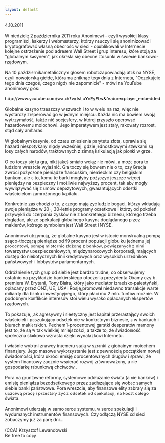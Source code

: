 ```yaml
---
layout: default
---
```

<!--83--><p style="margin: 0px 0px 18px; font-size: 18px; font-family: Helvetica;">
<div style="border-width: 0px; margin: 0px; padding: 0px;">4.10.2011<div style="border-width: 0px; margin: 0px; padding: 0px;"><br style="border-width: 0px; margin: 0px; padding: 0px;">W niedzielę 2 października 2011 roku Anonimowi - czyli wysokiej klasy programiści, hakerzy i webmasterzy, którzy nauczyli się anonimizować i kryptografować własną obecność w sieci - opublikowali w Internecie kolejne ostrzeżenie pod adresem Wall Street i grup interesu, które stoją za "globalnym kasynem", jak określa się obecne stosunki w świecie bankowo-rządowym.<div style="border-width: 0px; margin: 0px; padding: 0px;"><br style="border-width: 0px; margin: 0px; padding: 0px;"><div style="border-width: 0px; margin: 0px; padding: 0px;">Na 10 październikametalicznym głosem robotazapowiadają atak na NYSE, czyli nowojorską giełdę, która ma zniknąć tego dnia z Internetu, "Oczekujcie tego dnia czegoś, czego nigdy nie zapomnicie" - mówi na YouTube anonimowy głos:<div style="border-width: 0px; margin: 0px; padding: 0px;"><br style="border-width: 0px; margin: 0px; padding: 0px;"><div style="border-width: 0px; margin: 0px; padding: 0px;"><a href="http://www.youtube.com/watch?v=lsLuYnEyFLw&amp;feature=player_embedded" title="Komunikat Anonimowych" target="" style="border-width: 0px; margin: 0px; padding: 0px; color: black; text-decoration: none;">http://www.youtube.com/watch?v=lsLuYnEyFLw&amp;feature=player_embedded</a><br style="border-width: 0px; margin: 0px; padding: 0px;"><div style="border-width: 0px; margin: 0px; padding: 0px;"><br style="border-width: 0px; margin: 0px; padding: 0px;"><div style="border-width: 0px; margin: 0px; padding: 0px;">Globalne kasyno trzeszczy w szwach i to w wielu na raz, więc nie wystarczy zreperować go w jednym miejscu. Każda nić ma bowiem swoją wytrzymałość, także nić socjosfery, w której przyszło operować hazardowemu molochowi. Jego imperatywem jest stały, rakowaty rozrost, stąd cały ambaras.<div style="border-width: 0px; margin: 0px; padding: 0px;"><br style="border-width: 0px; margin: 0px; padding: 0px;"><div style="border-width: 0px; margin: 0px; padding: 0px;">W globalnym kasynie, od czasu zniesienia parytetu złota, uprawia się hazard niespotykany nigdy wcześniej, gdzie jednostkowymi stawkami są losy całych narodów, traktowanych z zimną kalkulacją jak pionki w grze.<div style="border-width: 0px; margin: 0px; padding: 0px;"><br style="border-width: 0px; margin: 0px; padding: 0px;"><div style="border-width: 0px; margin: 0px; padding: 0px;">O co toczy się ta gra, nikt jakoś śmiało wciąż nie mówi, a może pora to ludziom wreszcie wyjaśnić. Gra toczy się bowiem nie o to, czy Grecja zwróci pożyczone pieniądze francuskim, niemieckim czy belgijskim bankom, ale o to, komu te banki mogłyby pożyczyć jeszcze więcej pieniędzy na bezpieczny i możliwie najwyższy procent, tak aby mogły wywiązywać się z umów depozytowych, gwarantujących odsetki właścicielom zamrożonego kapitału.<div style="border-width: 0px; margin: 0px; padding: 0px;"><br style="border-width: 0px; margin: 0px; padding: 0px;"><div style="border-width: 0px; margin: 0px; padding: 0px;">Konkretnie zaś chodzi o to, z czego mają żyć ludzie bogaci, którzy wkładają swoje pieniądze w 20-, 30-letnie programy odsetkowe i którzy od pokoleń przywykli do czerpania zysków nie z konkretnego biznesu, którego trzeba doglądać, ale ze spekulacji globalnego kasyna doglądanego przez maklerów, którego symbolem jest Wall Street i NYSE.<div style="border-width: 0px; margin: 0px; padding: 0px;"><br style="border-width: 0px; margin: 0px; padding: 0px;"><div style="border-width: 0px; margin: 0px; padding: 0px;">Anonimowi utrzymują, że globalne kasyno jest w istocie monstrualną pompą ssąco-tłoczącą pieniądze od 99 procent populacji globu ku jednemu jej procentowi, pompą misternie złożoną z banków, powiązanych z nimi towarzystw ubezpieczeniowych, międzynarodowych korporacji, mających dostęp do niebotycznych linii kredytowych oraz wysokich urzędników państwowych i lobbystów parlamentarnych.<div style="border-width: 0px; margin: 0px; padding: 0px;"><br style="border-width: 0px; margin: 0px; padding: 0px;"><div style="border-width: 0px; margin: 0px; padding: 0px;">Odróżnienie tych grup od siebie jest bardzo trudne, co obserwujemy ostatnio na przykładzie bankierskiego otoczenia prezydenta Obamy czy b. premiera W. Brytanii, Tony Blaira, który jako mediator izraelsko-palestyński, opłacany przez ONZ, UE, USA i Rosję,promował niedawno transakcje warte miliardy dla banku inwestycyjnego, który płaci mu 2 mln. funtów rocznie. W podobnym konflikcie interesów stoi wielu wysoko opłacanych ekspertów rządowych.<div style="border-width: 0px; margin: 0px; padding: 0px;"><br style="border-width: 0px; margin: 0px; padding: 0px;"><div style="border-width: 0px; margin: 0px; padding: 0px;">To pokazuje, jak agresywny i nieetyczny jest kapitał przerastający swoich właścicieli i poszukujący odsetek nie w konkretnym biznesie, a w bankach i biurach maklerskich. Pechem 1-procentowej garstki desperatów mamony jest to, że są w tak wielkiej mniejszości, a także to, że świadomość społeczna skokowo wzrasta dzięki wynalazkowi Internetu.<div style="border-width: 0px; margin: 0px; padding: 0px;"><br style="border-width: 0px; margin: 0px; padding: 0px;"><div style="border-width: 0px; margin: 0px; padding: 0px;">I właśnie wybitni znawcy Internetu stają w szranki z globalnym molochem finansjery. Jego masowe wykorzystanie jest z pewnością początkiem nowej świadomości, która ukróci emisję oprocentowanych długów i sprawi, że system finansowy zacznie wspierać rozwój zrównoważony, a nie gospodarkę rabunkową chciwców..<div style="border-width: 0px; margin: 0px; padding: 0px;"><br style="border-width: 0px; margin: 0px; padding: 0px;"><div style="border-width: 0px; margin: 0px; padding: 0px;">Pora na gruntowne reformy, systemowe oddłużanie świata (a nie banków) i emisję pieniądza bezodsetkowego przez zadłużające się wobec samych siebie banki państwowe. Pora wreszcie, aby finansowe elity zabrały się za uczciwą pracę i przestały żyć z odsetek od spekulacji, na koszt całego świata.<div style="border-width: 0px; margin: 0px; padding: 0px;"><br style="border-width: 0px; margin: 0px; padding: 0px;"><div style="border-width: 0px; margin: 0px; padding: 0px;">Anonimowi uderzają w samo serce systemu, w serce spekulacji i wydumanych instrumentów finansowych. Czy odłączą NYSE od sieci zobaczymy już za parę dni...<div style="border-width: 0px; margin: 0px; padding: 0px;"><br style="border-width: 0px; margin: 0px; padding: 0px;"><div style="border-width: 0px; margin: 0px; padding: 0px;">(CCA) Krzysztof Lewandowski<div style="border-width: 0px; margin: 0px; padding: 0px;">Be free to copy</p>